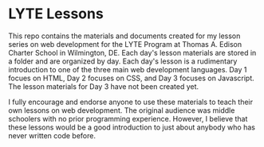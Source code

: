 # LYTE Lessons
This repo contains the materials and documents created for my lesson series on web development for the LYTE Program at Thomas A. Edison Charter School in Wilmington, DE. Each day's lesson materials are stored in a folder and are organized by day. Each day's lesson is a rudimentary introduction to one of the three main web development languages. Day 1 focues on HTML, Day 2 focuses on CSS, and Day 3 focuses on Javascript. The lesson materials for Day 3 have not been created yet.

I fully encourage and endorse anyone to use these materials to teach their own lessons on web development. The original audience was middle schoolers with no prior programming experience. However, I believe that these lessons would be a good introduction to just about anybody who has never written code before.
